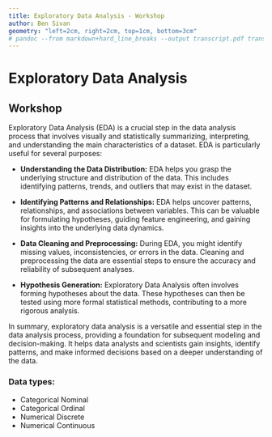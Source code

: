 ```yaml
---
title: Exploratory Data Analysis - Workshop
author: Ben Sivan
geometry: "left=2cm, right=2cm, top=1cm, bottom=3cm"
# pandoc --from markdown+hard_line_breaks --output transcript.pdf transcript.md
---
```


# Exploratory Data Analysis
## Workshop

Exploratory Data Analysis (EDA) is a crucial step in the data analysis process that involves visually and statistically summarizing, interpreting, and understanding the main characteristics of a dataset. EDA is particularly useful for several purposes:

- **Understanding the Data Distribution:** EDA helps you grasp the underlying structure and distribution of the data. This includes identifying patterns, trends, and outliers that may exist in the dataset.

- **Identifying Patterns and Relationships:** EDA helps uncover patterns, relationships, and associations between variables. This can be valuable for formulating hypotheses, guiding feature engineering, and gaining insights into the underlying data dynamics.

- **Data Cleaning and Preprocessing:** During EDA, you might identify missing values, inconsistencies, or errors in the data. Cleaning and preprocessing the data are essential steps to ensure the accuracy and reliability of subsequent analyses.

- **Hypothesis Generation:** Exploratory Data Analysis often involves forming hypotheses about the data. These hypotheses can then be tested using more formal statistical methods, contributing to a more rigorous analysis.

In summary, exploratory data analysis is a versatile and essential step in the data analysis process, providing a foundation for subsequent modeling and decision-making. It helps data analysts and scientists gain insights, identify patterns, and make informed decisions based on a deeper understanding of the data.

### Data types:
- Categorical Nominal
- Categorical Ordinal
- Numerical Discrete
- Numerical Continuous